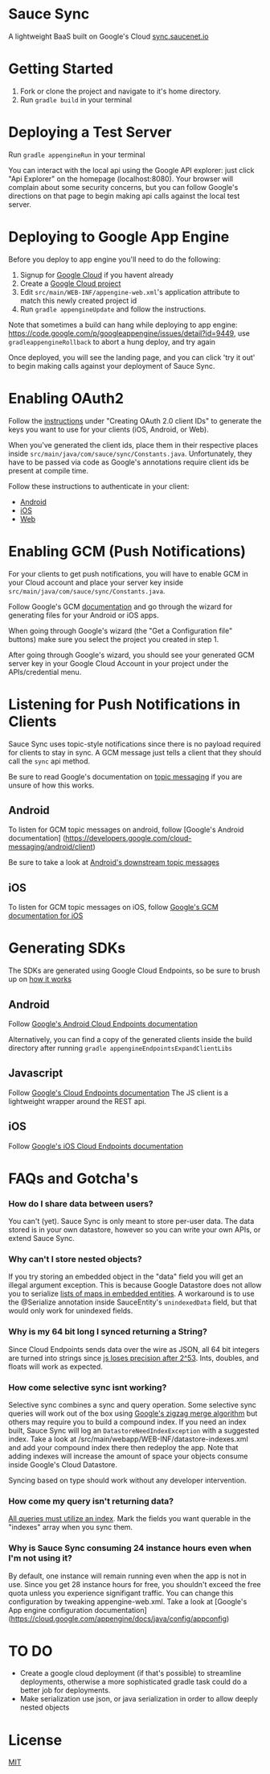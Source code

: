 # Sauce Sync

A lightweight BaaS built on Google's Cloud [sync.saucenet.io](http://sync.saucenet.io)

# Getting Started

1. Fork or clone the project and navigate to it's home directory.  
2. Run `gradle build` in your terminal


# Deploying a Test Server
Run `gradle appengineRun` in your terminal

You can interact with the local api using the Google API explorer: just click "Api Explorer" on the homepage (localhost:8080). Your browser will complain about some security concerns, but you can follow Google's directions on that page to begin making api calls against the local test server.


# Deploying to Google App Engine
Before you deploy to app engine you'll need to do the following:

1. Signup for [Google Cloud](https://appengine.google.com/) if you havent already
2. Create a [Google Cloud project](https://cloud.google.com/appengine/docs/java/console/#create)
3. Edit `src/main/WEB-INF/appengine-web.xml`'s application attribute to match this newly created project id
4. Run `gradle appengineUpdate` and follow the instructions. 

Note that sometimes a build can hang while deploying to app engine: https://code.google.com/p/googleappengine/issues/detail?id=9449, use `gradleappengineRollback` to abort a hung deploy, and try again

Once deployed, you will see the landing page, and you can click 'try it out' to begin making calls against your deployment of Sauce Sync.

# Enabling OAuth2
Follow the [instructions](https://cloud.google.com/appengine/docs/java/endpoints/auth) under "Creating OAuth 2.0 client IDs" to generate the keys you want to use for your clients (iOS, Android, or Web).  

When you've generated the client ids, place them in their respective places inside `src/main/java/com/sauce/sync/Constants.java`. Unfortunately, they have to be passed via code as Google's annotations require client ids be present at compile time. 

Follow these instructions to authenticate in your client:

- [Android](https://cloud.google.com/appengine/docs/java/endpoints/consume_android)
- [iOS](https://cloud.google.com/appengine/docs/java/endpoints/consume_ios)
- [Web](https://cloud.google.com/appengine/docs/java/endpoints/consume_js)
 

# Enabling GCM (Push Notifications)
For your clients to get push notifications, you will have to enable GCM in your Cloud account and place your server key inside `src/main/java/com/sauce/sync/Constants.java`. 

Follow Google's GCM [documentation](https://developers.google.com/cloud-messaging/) and go through the wizard for generating files for your Android or iOS apps.  

When going through Google's wizard (the "Get a Configuration file" buttons) make sure you select the project you created in step 1. 

After going through Google's wizard, you should see your generated GCM server key in your Google Cloud Account in your project under the APIs/credential menu.
 

# Listening for Push Notifications in Clients
Sauce Sync uses topic-style notifications since there is no payload required for clients to stay in sync. A GCM message just tells a client that they should call the `sync` api method.

Be sure to read Google's documentation on [topic messaging](https://developers.google.com/cloud-messaging/topic-messaging#sending_topic_messages_from_the_server) if you are unsure of how this works. 

## Android
To listen for GCM topic messages on android, follow [Google's Android documentation] (https://developers.google.com/cloud-messaging/android/client)

Be sure to take a look at [Android's downstream topic messages](https://developers.google.com/cloud-messaging/downstream#receiving-messages-on-an-ios-client-app)

## iOS
To listen for GCM topic messages on iOS, follow [Google's GCM documentation for iOS](https://developers.google.com/cloud-messaging/ios/client)


# Generating SDKs 
The SDKs are generated using Google Cloud Endpoints, so be sure to brush up on [how it works](https://cloud.google.com/appengine/docs/java/endpoints/)

## Android
Follow [Google's Android Cloud Endpoints documentation](https://cloud.google.com/appengine/docs/java/endpoints/consume_android) 

Alternatively, you can find a copy of the generated clients inside the build directory after running `gradle appengineEndpointsExpandClientLibs`

## Javascript
Follow [Google's Cloud Endpoints documentation](https://cloud.google.com/appengine/docs/java/endpoints/consume_js)  The JS client is a lightweight wrapper around the REST api. 

## iOS
Follow [Google's iOS Cloud Endpoints documentation](https://cloud.google.com/appengine/docs/java/endpoints/consume_ios)


# FAQs and Gotcha's

### How do I share data between users? 

You can't (yet). Sauce Sync is only meant to store per-user data.  The data stored is in your own datastore, however so you can write your own APIs, or extend Sauce Sync.

### Why can't I store nested objects? 

If you try storing an embedded object in the "data" field you will get an illegal argument exception. This is because Google Datastore does not allow you to serialize [lists of maps in embedded entities](https://groups.google.com/forum/#!topic/google-appengine-java/TOsU52hCQlQ). A workaround is to use the @Serialize annotation inside SauceEntity's `unindexedData` field, but that would only work for unindexed fields.   

### Why is my 64 bit long I synced returning a String?
 
Since Cloud Endpoints sends data over the wire as JSON, all 64 bit integers are turned into strings since [js loses precision after 2^53](https://code.google.com/p/googleappengine/issues/detail?id=9173). Ints, doubles, and floats will work as expected. 

### How come selective sync isnt working? 

Selective sync combines a sync and query operation. Some selective sync queries will work out of the box using [Google's zigzag merge algorithm](https://cloud.google.com/appengine/articles/indexselection) but others may require you to build a compound index. If you need an index built, Sauce Sync will log an `DatastoreNeedIndexException` with a suggested index. Take a look at /src/main/webapp/WEB-INF/datastore-indexes.xml and add your compound index there then redeploy the app. Note that adding indexes will increase the amount of space your objects consume inside Google's Cloud Datastore.  

Syncing based on type should work without any developer intervention.  

### How come my query isn't returning data? 

[All queries must utilize an index](https://cloud.google.com/datastore/docs/concepts/queries).  Mark the fields you want querable in the "indexes" array when you sync them.

### Why is Sauce Sync consuming 24 instance hours even when I'm not using it?  

By default, one instance will remain running even when the app is not in use. Since you get 28 instance hours for free, you shouldn't exceed the free quota unless you experience signifigant traffic.   You can change this configuration by tweaking appengine-web.xml.  Take a look at [Google's App engine configuration documentation] (https://cloud.google.com/appengine/docs/java/config/appconfig)


# TO DO

- Create a google cloud deployment (if that's possible) to streamline deployments, otherwise a more sophisticated gradle task could do a better job for deployments.
- Make serialization use json, or java serialization in order to allow deeply nested objects


# License

[MIT](LICENSE.md)